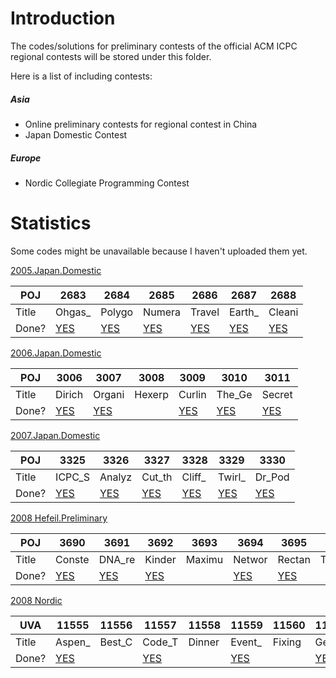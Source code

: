 # Introduction

The codes/solutions for preliminary contests of the official ACM ICPC regional contests will be stored under this folder.

Here is a list of including contests:

##### Asia

* Online preliminary contests for regional contest in China
* Japan Domestic Contest

##### Europe

* Nordic Collegiate Programming Contest 

# Statistics
Some codes might be unavailable because I haven't uploaded them yet.

[2005.Japan.Domestic](2005.Japan.Domestic/2005.Japan.Domestic.Solution_CN.md)


| POJ | 2683 | 2684 | 2685 | 2686 | 2687 | 2688 
|  ------- |  ------- |  ------- |  ------- |  ------- |  ------- |  ------- 
| Title | Ohgas_| Polygo| Numera| Travel| Earth_| Cleani
| Done? | [YES](2005.Japan.Domestic/poj2683.cpp) | [YES](2005.Japan.Domestic/poj2684.cpp) | [YES](2005.Japan.Domestic/poj2685.cpp) | [YES](2005.Japan.Domestic/poj2686.cpp) | [YES](2005.Japan.Domestic/poj2687.cpp) | [YES](2005.Japan.Domestic/poj2688.cpp) 





[2006.Japan.Domestic](2006.Japan.Domestic/2006.Japan.Domestic.Solution_CN.md)


| POJ | 3006 | 3007 | 3008 | 3009 | 3010 | 3011 
|  ------- |  ------- |  ------- |  ------- |  ------- |  ------- |  ------- 
| Title | Dirich| Organi| Hexerp| Curlin| The_Ge| Secret
| Done? | [YES](2006.Japan.Domestic/poj3006.cpp) | [YES](2006.Japan.Domestic/poj3007.cpp) | | [YES](2006.Japan.Domestic/poj3009.cpp) | [YES](2006.Japan.Domestic/poj3010.cpp) | [YES](2006.Japan.Domestic/poj3011.cpp) 





[2007.Japan.Domestic](2007.Japan.Domestic/2007.Japan.Domestic.Solution_CN.md)


| POJ | 3325 | 3326 | 3327 | 3328 | 3329 | 3330 
|  ------- |  ------- |  ------- |  ------- |  ------- |  ------- |  ------- 
| Title | ICPC_S| Analyz| Cut_th| Cliff_| Twirl_| Dr_Pod
| Done? | [YES](2007.Japan.Domestic/poj3325.cpp) | [YES](2007.Japan.Domestic/poj3326.cpp) | [YES](2007.Japan.Domestic/poj3327.cpp) | [YES](2007.Japan.Domestic/poj3328.cpp) | [YES](2007.Japan.Domestic/poj3329.cpp) | [YES](2007.Japan.Domestic/poj3330.cpp) 





[2008 Hefeil.Preliminary](2008.Hefeil.Preliminary/2008.Hefeil.Preliminary.Solution_CN.md)


| POJ | 3690 | 3691 | 3692 | 3693 | 3694 | 3695 | 3696 | 3697 
|  ------- |  ------- |  ------- |  ------- |  ------- |  ------- |  ------- |  ------- |  ------- 
| Title | Conste| DNA_re| Kinder| Maximu| Networ| Rectan| The_Lu| USTC_c
| Done? | [YES](2008.Hefeil.Preliminary/poj3690.cpp) | [YES](2008.Hefeil.Preliminary/poj3691.cpp) | [YES](2008.Hefeil.Preliminary/poj3692.cpp) | | [YES](2008.Hefeil.Preliminary/poj3694.cpp) | [YES](2008.Hefeil.Preliminary/poj3695.cpp) | | [YES](2008.Hefeil.Preliminary/poj3697.cpp) 





[2008 Nordic](2008.Nordic/2008.Nordic.Solution_CN.md)


| UVA | 11555 | 11556 | 11557 | 11558 | 11559 | 11560 | 11561 | 11562 | 11563 | 11564 
|  ------- |  ------- |  ------- |  ------- |  ------- |  ------- |  ------- |  ------- |  ------- |  ------- |  ------- 
| Title | Aspen_| Best_C| Code_T| Dinner| Event_| Fixing| Gettin| Hard_E| Intros| Just_A
| Done? | [YES](2008.Nordic/uva11555.cpp) | | [YES](2008.Nordic/uva11557.cpp) | | [YES](2008.Nordic/uva11559.cpp) | | [YES](2008.Nordic/uva11561.cpp) | [YES](2008.Nordic/uva11562.cpp) | | 





